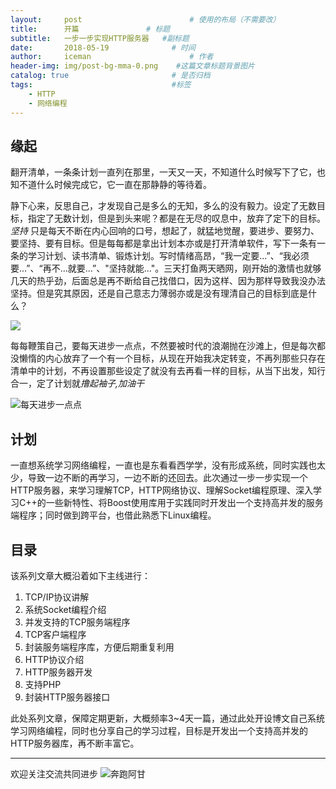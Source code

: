 ```yaml
---
layout:     post                    	# 使用的布局（不需要改）
title:      开篇               # 标题 
subtitle:   一步一步实现HTTP服务器 	#副标题
date:       2018-05-19              # 时间
author:     iceman                      # 作者
header-img: img/post-bg-mma-0.png    #这篇文章标题背景图片
catalog: true                       # 是否归档
tags:                               #标签
    - HTTP	
    - 网络编程
---
```


## 缘起

翻开清单，一条条计划一直列在那里，一天又一天，不知道什么时候写下了它，也知不道什么时候完成它，它一直在那静静的等待着。

静下心来，反思自己，才发现自己是多么的无知，多么的没有毅力。设定了无数目标，指定了无数计划，但是到头来呢？都是在无尽的叹息中，放弃了定下的目标。*坚持* 只是每天不断在内心回响的口号，想起了，就猛地觉醒，要进步、要努力、要坚持、要有目标。但是每每都是拿出计划本亦或是打开清单软件，写下一条有一条的学习计划、读书清单、锻炼计划。写时情绪高昂，“我一定要...”、“我必须要...”、“再不...就要...”、"坚持就能..."。三天打鱼两天晒网，刚开始的激情也就够几天的热乎劲，后面总是再不断给自己找借口，因为这样、因为那样导致我没办法坚持。但是究其原因，还是自己意志力薄弱亦或是没有理清自己的目标到底是什么？

![](http://ww1.sinaimg.cn/large/665db722gy1fragtyj892j208x05u3yg.jpg)

每每鞭策自己，要每天进步一点点，不然要被时代的浪潮抛在沙滩上，但是每次都没懒惰的内心放弃了一个有一个目标，从现在开始我决定转变，不再列那些只存在清单中的计划，不再设置那些设定了就没有去再看一样的目标，从当下出发，知行合一，定了计划就*撸起袖子,加油干* 

![每天进步一点点](http://ww1.sinaimg.cn/large/665db722gy1fragorlkytj20bm0bet8x.jpg)

## 计划
一直想系统学习网络编程，一直也是东看看西学学，没有形成系统，同时实践也太少，导致一边不断的再学习，一边不断的还回去。此次通过一步一步实现一个HTTP服务器，来学习理解TCP，HTTP网络协议、理解Socket编程原理、深入学习C++的一些新特性、将Boost使用库用于实践同时开发出一个支持高并发的服务端程序；同时做到跨平台，也借此熟悉下Linux编程。

## 目录
该系列文章大概沿着如下主线进行：

1. TCP/IP协议讲解
2. 系统Socket编程介绍
3. 并发支持的TCP服务端程序
4. TCP客户端程序
5. 封装服务端程序库，方便后期重复利用
6. HTTP协议介绍
7. HTTP服务器开发
8. 支持PHP
9. 封装HTTP服务器接口

此处系列文章，保障定期更新，大概频率3~4天一篇，通过此处开设博文自己系统学习网络编程，同时也分享自己的学习过程，目标是开发出一个支持高并发的HTTP服务器库，再不断丰富它。



------

欢迎关注交流共同进步
![奔跑阿甘](http://ww1.sinaimg.cn/large/665db722gy1frf76owwqjj2076076q3e.jpg)